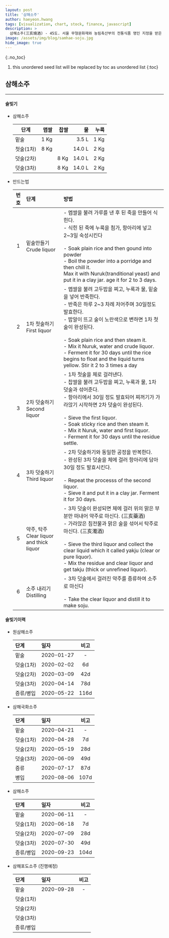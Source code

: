 ```yaml
---
layout: post
title: '삼해소주' 
author: haeyeon.hwang
tags: [visualization, chart, stock, finance, javascript]
description: >
  삼해소주(三亥燒酒) - 45도. 서울 무형문화재와 농림축산부의 전통식품 명인 지정을 받은 삼해소주가의 대표적인 증류식 소주. 삼해약주로 증류하여 구수한 곡 향, 누룩 향의 어우러짐과 부드러움을 동시에 느낄 수 있으며 복잡 미묘 하면서도 깊은 정취를 음미할 수 있슴.  [`삼해소주`](https://samhaesoju.kr/)
image: /assets/img/blog/samhae-soju.jpg
hide_image: true
---
```


{:.no_toc}
1. this unordered seed list will be replaced by toc as unordered list
{:toc}

## **삼해소주**

---

#### 술빚기

- 삼해소주
  
  단계|맵쌀|찹쌀|물|누룩
  ---|---:|---:|---:|---: 
  밑술|1 Kg||3.5 L|1 Kg  
  첫술(1차)|8 Kg||14.0 L|2 Kg
  덧술(2차)||8 Kg|14.0 L|2 Kg
  덧술(3차)||8 Kg|14.0 L|2 Kg

- 만드는법

  번호|단계|방법
  :---:|:---|:--- 
  1|밑술만들기<br>Crude liquor|- 멥쌀을 불려 가루를 낸 후 된 죽을 만들어 식힌다.<br>- 식힌 된 죽에 누룩을 첨가, 항아리에 넣고 2~3일 숙성시킨다<br><br>- Soak plain rice and then gound into powder<br>- Boil the powder into a porridge and then chill it.<br>Max it with Nuruk(tranditional yeast) and put it in a clay jar. age it for 2 to 3 days. 
  2|1차 첫술하기<br>First liquor|- 멥쌀을 불려 고두밥을 찌고, 누룩과 물, 밑술을 넣어 반죽한다.<br>- 반죽은 하루 2~3 차례 저어주며 30일정도 발효한다.<br>- 밥알이 뜨고 술이 노란색으로 변하면 1차 첫술이 완성된다.<br><br>- Soak plain rice and then steam it.<br>- Mix it Nuruk, water and crude liquor.<br>- Ferment it for 30 days until the rice begins to float and the liquid turns yellow. Stir it 2 to 3 times a day
  3|2차 덧술하기<br>Second liquor|- 1차 첫술을 체로 걸러낸다.<br>- 찹쌀을 불려 고두밥을 찌고, 누룩과 물, 1차 덧술과 섞어준다.<br>- 항아리에서 30일 정도 발효되어 찌꺼기가 가라앉기 시작하면 2차 덧술이 완성된다.<br><br>- Sieve the first liquor.<br>- Soak sticky rice and then steam it.<br>- Mix it Nuruk, water and first liquor.<br>- Ferment it for 30 days until the residue settle. 
  4|3차 덧술하기<br>Third liquor|- 2차 덧술하기와 동일한 공정을 반복한다.<br>- 완성된 3차 덧술을 체에 걸러 항아리에 담아 30일 정도 발효시킨다.<br><br>- Repeat the processs of the second liquor.<br>- Sieve it and put it in a clay jar. Ferment it for 30 days. 
  5|약주, 탁주<br>Clear liquor and thick liquor|- 3차 덧술이 완성되면 체에 걸러 위의 맑은 부분만 떠내어 약주로 마신다. (三亥藥酒)<br>- 가라앉은 침전물과 맑은 술을 섞어서 탁주로 마신다. (三亥濁酒)<br><br>- Sieve the third liquor and collect the clear liquid which it called yakju (clear or pure liquor).<br>- Mix the residue and clear liquor and get takju (thick or unrefined liquor). 
  6|소주 내리기<br>Distilling|- 3차 덧술에서 걸러진 약주를 증류하여 소주로 마신다<br><br>- Take the clear liquor and distill it to make soju. 

#### 술빚기이력

- 원삼해소주
  
  단계|일자|비고
  :---|:---|:---: 
  밑술|2020-01-27|-
  덧술(1차)|2020-02-02|6d
  덧술(2차)|2020-03-09|42d
  덧술(3차)|2020-04-14|78d
  증류/병입|2020-05-22|116d

- 삼해국화소주
  
  단계|일자|비고
  :---|:---|:---: 
  밑술|2020-04-21|-
  덧술(1차)|2020-04-28|7d
  덧술(2차)|2020-05-19|28d
  덧술(3차)|2020-06-09|49d
  증류|2020-07-17|87d
  병입|2020-08-06|107d

- 삼해소주
  
  단계|일자|비고
  :---|:---|:---: 
  밑술|2020-06-11|-
  덧술(1차)|2020-06-18|7d
  덧술(2차)|2020-07-09|28d
  덧술(3차)|2020-07-30|49d
  증류/병입|2020-09-23|104d
  
- 삼해포도소주 (진행예정)

  단계|일자|비고
  :---|:---|:---: 
  밑술|2020-09-28|-
  덧술(1차)||
  덧술(2차)||
  덧술(3차)||
  증류/병입||
